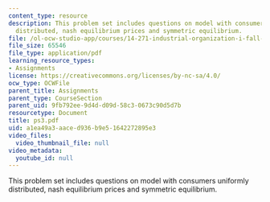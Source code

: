```yaml
---
content_type: resource
description: This problem set includes questions on model with consumers uniformly
  distributed, nash equilibrium prices and symmetric equilibrium.
file: /ol-ocw-studio-app/courses/14-271-industrial-organization-i-fall-2005/a1ea49a3aaced936b9e51642272895e3_ps3.pdf
file_size: 65546
file_type: application/pdf
learning_resource_types:
- Assignments
license: https://creativecommons.org/licenses/by-nc-sa/4.0/
ocw_type: OCWFile
parent_title: Assignments
parent_type: CourseSection
parent_uid: 9fb792ee-9d4d-d09d-58c3-0673c90d5d7b
resourcetype: Document
title: ps3.pdf
uid: a1ea49a3-aace-d936-b9e5-1642272895e3
video_files:
  video_thumbnail_file: null
video_metadata:
  youtube_id: null
---
```

This problem set includes questions on model with consumers uniformly distributed, nash equilibrium prices and symmetric equilibrium.